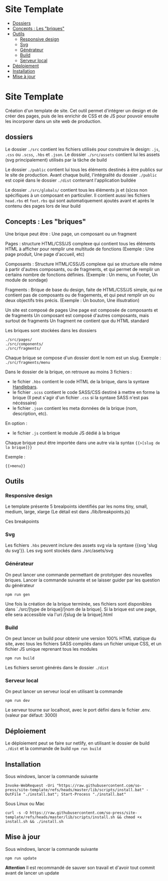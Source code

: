 # Site Template

- [Dossiers](#dossiers)
- [Concepts : Les "briques"](#concepts--les-briques)
- [Outils](#outils)
  - [Responsive design](#responsive-design)
  - [Svg](#svg)
  - [Générateur](#générateur)
  - [Build](#build)
  - [Serveur local](#serveur-local)
- [Déploiement](#déploiement)
- [Installation](#installation)
- [Mise à jour](#mise-à-jour)

# Site Template

Création d'un template de site. Cet outil permet d'intégrer un design et de créer des pages, puis de les enrichir de CSS et de JS pour pouvoir ensuite les incorporer dans un site web de production.

## dossiers

Le dossier `./src` contient les fichiers utilisés pour construire le design: `.js`, `.css` ou `.scss`, `.hbs` et `.json`. Le dossier `./src/assets` contient lui les assets (svg principalement) utilisés par la tâche de build

Le dossier `./public` contient lui tous les éléments destinés à être publics sur le site de production. Avant chaque build, l'intégralité du dossier `./public` est copié dans le dossier `./dist` contenant l'application buildée

Le dossier `./src/globals/` contient tous les éléments js et (s)css non spécifiques à un composant en particulier. Il contient aussi les fichiers `head.rbs` et `foot.rbs` qui sont automatiquement ajoutés avant et après le contenu des pages lors de leur build

## Concepts : Les "briques"

Une brique peut être : Une page, un composant ou un fragment

Pages : structure HTML/CSS/JS complexe qui contient tous les éléments HTML à afficher pour remplir une multitude de fonctions (Exemple : Une page produit, Une page d'accueil, etc)

Composants : Structure HTML/CSS/JS complexe qui se structure elle même à partir d'autres composants, ou de fragments, et qui permet de remplir un certains nombre de fonctions définies. (Exemple : Un menu, un Footer, Un module de sondage)

Fragments : Brique de base du design, faite de HTML/CSS/JS simple, qui ne contient pas de composants ou de fragements, et qui peut remplir un ou deux objectifs très précis. (Exemple : Un bouton, Une illsutration)

Un site est composé de pages
Une page est composée de composants et de fragments
Un composant est composé d'autres composants, mais surtout de fragments
Un fragment ne contient que du HTML standard

Les briques sont stockées dans les dossiers

```
./src/pages/
./src/components/
./src/fragments/
```

Chaque brique se compose d'un dossier dont le nom est un slug. Exemple : `./src/fragments/menu`

Dans le dossier de la brique, on retrouve au moins 3 fichiers :

- le fichier `.hbs` contient le code HTML de la brique, dans la syntaxe [Handlebars](https://handlebarsjs.com/).
- le fichier `.scss` contient le code SASS/CSS destiné à mettre en forme la brique (Il peut s'agir d'un fichier `.css` si la syntaxe SASS n'est pas nécéssaire)
- le fichier `.json` contient les meta données de la brique (nom, description, etc).

En option :

- le fichier `.js` contient le module JS dédié à la brique

Chaque brique peut être importée dans une autre via la syntax `{{>[slug de la brique]}}`

Exemple :

```
{{>menu}}
```

## Outils

### Responsive design

Le template présente 5 brealpoints identifiés par les noms tiny, small, medium, large, xlarge (Le détail est dans ./lib/breakpoints.js)

Ces breakpoints

### Svg

Les fichiers `.hbs` peuvent inclure des assets svg via la syntaxe {{svg 'slug du svg'}}. Les svg sont stockés dans ./src/asets/svg

### Générateur

On peut lancer une commande permettant de prototyper des nouvelles briques. Lancer la commande suivante et se laisser guider par les question du générateur

```
npm run gen
```

Une fois la création de la brique terminée, ses fichiers sont disponibles dans `./src/[type de brique]/[nom de la brique]. Si la brique est une page, elle sera accessible via l'uri /[slug de la brique].html

### Build

On peut lancer un build pour obtenir une version 100% HTML statique du site, avec tous les fichiers SASS compilés dans un fichier unique CSS, et un fichier JS unique reprenant tous les modules

```
npm run build
```

Les fichiers seront générés dans le dossier `./dist`

### Serveur local

On peut lancer un serveur local en utilisant la commande

```
npm run dev
```

Le serveur tourne sur localhost, avec le port défini dans le fichier .env.(valeur par défaut: 3000)

## Déploiement

Le déploiement peut se faire sur netlify, en utilisant le dossier de build `./dist` et la commande de build `npm run build`

## Installation

Sous windows, lancer la commande suivante

```
Invoke-WebRequest -Uri "https://raw.githubusercontent.com/so-press/site-template/refs/heads/master/lib/scripts/install.bat" -OutFile "./install.bat"; Start-Process "./install.bat"
```

Sous Linux ou Mac

```
curl -s -O https://raw.githubusercontent.com/so-press/site-template/refs/heads/master/lib/scripts/install.sh && chmod +x install.sh && ./install.sh
```

## Mise à jour

Sous windows, lancer la commande suivante

```
npm run update
```

**Attention** Il est recommandé de sauver son travail et d'avoir tout commit avant de lancer un update
